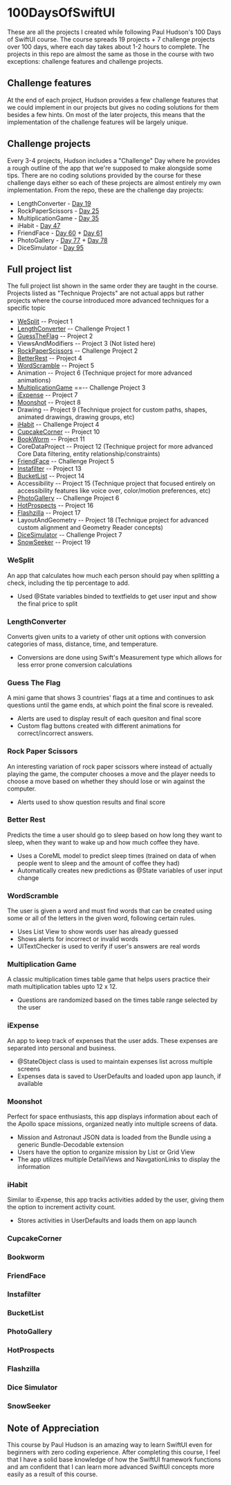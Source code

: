 # 100DaysOfSwiftUI
These are all the projects I created while following Paul Hudson's 100 Days of SwiftUI course. The course spreads 19 projects + 7 challenge projects over 100 days, where each day takes about 1-2 hours to complete. The projects in this repo are almost the same as those in the course with two exceptions: challenge features and challenge projects.

## Challenge features
At the end of each project, Hudson provides a few challenge features that we could implement in our projects but gives no coding solutions for them besides a few hints. On most of the later projects, this means that the implementation of the challenge features will be largely unique.

## Challenge projects
Every 3-4 projects, Hudson includes a "Challenge" Day where he provides a rough outline of the app that we're supposed to make alongside some tips. There are no coding solutions provided by the course for these challenge days either so each of these projects are almost entirely my own implementation. From the repo, these are the challenge day projects:
- LengthConverter - [Day 19](https://www.hackingwithswift.com/100/swiftui/19)
- RockPaperScissors - [Day 25](https://www.hackingwithswift.com/guide/ios-swiftui/2/3/challenge)
- MultiplicationGame - [Day 35](https://www.hackingwithswift.com/guide/ios-swiftui/3/3/challenge)
- iHabit - [Day 47](https://www.hackingwithswift.com/guide/ios-swiftui/4/3/challenge)
- FriendFace - [Day 60](https://www.hackingwithswift.com/guide/ios-swiftui/5/3/challenge) + [Day 61](https://www.hackingwithswift.com/100/swiftui/61)
- PhotoGallery - [Day 77](https://www.hackingwithswift.com/guide/ios-swiftui/6/3/challenge) + [Day 78](https://www.hackingwithswift.com/100/swiftui/78)
- DiceSimulator - [Day 95](https://www.hackingwithswift.com/guide/ios-swiftui/7/3/challenge)

## Full project list
The full project list shown in the same order they are taught in the course. Projects listed as "Technique Projects" are not actual apps but rather projects where the course introduced more advanced techniques for a specific topic
- [WeSplit](#wesplit) -- Project 1
- [LengthConverter](#lengthconverter) -- Challenge Project 1
- [GuessTheFlag](#guess-the-flag) -- Project 2
- ViewsAndModifiers -- Project 3 (Not listed here)
- [RockPaperScissors](#rock-paper-scissors) -- Challenge Project 2
- [BetterRest](#better-rest) -- Project 4
- [WordScramble](#wordscramble) -- Project 5
- Animation -- Project 6 (Technique project for more advanced animations)
- [MultiplicationGame](#multiplication-game) ==-- Challenge Project 3
- [iExpense](#iexpense) -- Project 7
- [Moonshot](#moonshot) -- Project 8
- Drawing -- Project 9 (Technique project for custom paths, shapes, animated drawings, drawing groups, etc)
- [iHabit](#ihabit) -- Challenge Project 4
- [CupcakeCorner](#cupcakecorner) -- Project 10
- [BookWorm](#bookworm) -- Project 11
- CoreDataProject -- Project 12 (Technique project for more advanced Core Data filtering, entity relationship/constraints)
- [FriendFace](#friendface) -- Challenge Project 5
- [Instafilter](#instafilter) -- Project 13
- [BucketList](#bucketlist) -- Project 14
- Accessibility -- Project 15 (Technique project that focused entirely on accessibility features like voice over, color/motion preferences, etc)
- [PhotoGallery](#photogallery) -- Challenge Project 6
- [HotProspects](#hotprospects) -- Project 16
- [Flashzilla](#flashzilla) -- Project 17
- LayoutAndGeometry -- Project 18 (Technique project for advanced custom alignment and Geometry Reader concepts)
- [DiceSimulator](#dice-simulator) -- Challenge Project 7
- [SnowSeeker](#snow-seeker) -- Project 19

### WeSplit
An app that calculates how much each person should pay when splitting a check, including the tip percentage to add. 
- Used @State variables binded to textfields to get user input and show the final price to split

### LengthConverter
Converts given units to a variety of other unit options with conversion categories of mass, distance, time, and temperature.
- Conversions are done using Swift's Measurement type which allows for less error prone conversion calculations

### Guess The Flag
A mini game that shows 3 countries' flags at a time and continues to ask questions until the game ends, at which point the final score is revealed.
- Alerts are used to display result of each quesiton and final score
- Custom flag buttons created with different animations for correct/incorrect answers.

### Rock Paper Scissors
An interesting variation of rock paper scissors where instead of actually playing the game, the computer chooses a move and the player needs to choose a move based on whether they should lose or win against the computer.
- Alerts used to show question results and final score

### Better Rest
Predicts the time a user should go to sleep based on how long they want to sleep, when they want to wake up and how much coffee they have.
- Uses a CoreML model to predict sleep times (trained on data of when people went to sleep and the amount of coffee they had)
- Automatically creates new predictions as @State variables of user input change

### WordScramble
The user is given a word and must find words that can be created using some or all of the letters in the given word, following certain rules.
- Uses List View to show words user has already guessed
- Shows alerts for incorrect or invalid words
- UITextChecker is used to verify if user's answers are real words

### Multiplication Game
A classic multiplication times table game that helps users practice their math multiplication tables upto 12 x 12.
- Questions are randomized based on the times table range selected by the user

### iExpense
An app to keep track of expenses that the user adds. These expenses are separated into personal and business.
- @StateObject class is used to maintain expenses list across multiple screens
- Expenses data is saved to UserDefaults and loaded upon app launch, if available

### Moonshot
Perfect for space enthusiasts, this app displays information about each of the Apollo space missions, organized neatly into multiple screens of data.
- Mission and Astronaut JSON data is loaded from the Bundle using a generic Bundle-Decodable extension
- Users have the option to organize mission by List or Grid View
- The app utilizes multiple DetailViews and NavgationLinks to display the information

### iHabit
Similar to iExpense, this app tracks activities added by the user, giving them the option to increment activity count.
- Stores activities in UserDefaults and loads them on app launch

### CupcakeCorner

### Bookworm

### FriendFace

### Instafilter

### BucketList

### PhotoGallery

### HotProspects

### Flashzilla

### Dice Simulator

### SnowSeeker


## Note of Appreciation
This course by Paul Hudson is an amazing way to learn SwiftUI even for beginners with zero coding experience. After completing this course, I feel that I have a solid base knowledge of how the SwiftUI framework functions and am confident that I can learn more advanced SwiftUI concepts more easily as a result of this course.
